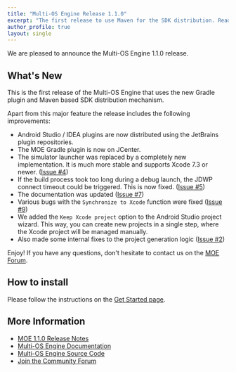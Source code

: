 ```yaml
---
title: "Multi-OS Engine Release 1.1.0"
excerpt: "The first release to use Maven for the SDK distribution. Read on for the Release Highlights."
author_profile: true
layout: single
---
```


We are pleased to announce the Multi-OS Engine 1.1.0 release.

## What's New

This is the first release of the Multi-OS Engine that uses the new Gradle plugin and Maven based SDK distribution mechanism.

Apart from this major feature the release includes the following improvements:

* Android Studio / IDEA plugins are now distributed using the JetBrains plugin repositories.
* The MOE Gradle plugin is now on JCenter.
* The simulator launcher was replaced by a completely new implementation. It is much more stable and supports Xcode 7.3 or newer. ([Issue #4](https://github.com/multi-os-engine/multi-os-engine/issues/4))
* If the build process took too long during a debug launch, the JDWP connect timeout could be triggered. This is now fixed. ([Issue #5](https://github.com/multi-os-engine/multi-os-engine/issues/5))
* The documentation was updated ([Issue #7](https://github.com/multi-os-engine/multi-os-engine/issues/7)) 
* Various bugs with the ``Synchronize to Xcode`` function were fixed ([Issue #9](https://github.com/multi-os-engine/multi-os-engine/issues/9))
* We added the ``Keep Xcode project`` option to the Android Studio project wizard. This way, you can create new projects in a single step, where the Xcode project will be managed manually. 
* Also made some internal fixes to the project generation logic ([Issue #2](https://github.com/multi-os-engine/multi-os-engine/issues/2))

Enjoy! If you have any questions, don't hesitate to contact us on the [MOE Forum](https://discuss.multi-os-engine.org/).

## How to install

Please follow the instructions on the [Get Started page](/start/).

## More Information

* [MOE 1.1.0 Release Notes](/moe-1.1.0-release-notes/)
* [Multi-OS Engine Documentation](/docs/)
* [Multi-OS Engine Source Code](https://github.com/multi-os-engine/multi-os-engine)
* [Join the Community Forum](https://discuss.multi-os-engine.org)
